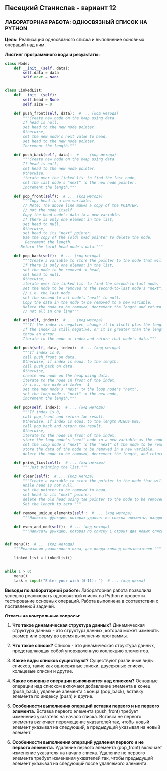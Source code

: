 ## Песецкий Станислав - вариант 12

### ЛАБОРАТОРНАЯ РАБОТА: ОДНОСВЯЗНЫЙ СПИСОК НА PYTHON

**Цель:** Реализация односвязного списка и выполнение основных операций над ним.

**Листинг программного кода и результаты:**

```python
class Node:
    def __init__(self, data):
        self.data = data
        self.next = None


class LinkedList:
    def __init__(self):
        self.head = None
        self.size = 0

    def push_front(self, data):  # ... (код метода)
        """Create new node on the heap using data.
        If head is null,
        set head to the new node pointer.
        Otherwise, 
        set the new node's next value to head,
        set head to the new node pointer.
        Increment the length."""
    
    def push_back(self, data):  # ... (код метода)
        """Create new node on the heap using data.
        If head is null,
        set head to the new node pointer.
        Otherwise,
        iterate over the linked list to find the last node,
        set the last node's "next" to the new node pointer.
        Increment the length."""

    def pop_front(self):  # ... (код метода)
        """Copy head to a new variable.
        // Note: The above line makes a copy of the POINTER,
        // not the node itself.
        Copy the head node's data to a new variable.
        If there is only one element in the list,
        set head to null.
        Otherwise,
        set head to its "next" pointer.
        Use the copy of the (old) head pointer to delete the node.
         Decrement the length.
       Return the (old) head node's data."""

    def pop_back(self):  # ... (код метода)
        """Create a variable to store the pointer to the node that will be removed.
        If there is only one element in the list,
        set the node to be removed to head,
        set head to null.
        Otherwise,
        iterate over the linked list to find the second-to-last node,
        set the node to be removed to the second-to-last node's "next",
        // i.e. the last node
        set the second-to-ast node's "next" to null.
        Copy the data in the node to be removed to a new variable.
        Delete the node to be removed, decrement the length and return the data.
        // not all in one line"""

    def at(self, index):  # ... (код метода)
        """If the index is negative, change it to itself plus the length of the list.
        If the index is still negative, or it is greater than the length of the list,
        throw an error.
        Iterate to the node at index and return that node's data."""

    def push(self, data, index):  # ... (код метода)
        """If index is 0,
        call push_front on data.
        Otherwise, if index is equal to the length,
        call push_back on data.
        Otherwise,
        create new node on the heap using data,
        iterate to the node in front of the index,
        // i.e., the node at index - 1
        set the new node's "next" to the loop node's "next",
        set the loop node's "next" to the new node,
        increment the length."""

    def pop(self, index):  # ... (код метода)
        """If index is 0,
        call pop_front and return the result.
        Otherwise, if index is equal to the length MINUS ONE,
        call pop_back and return the result.
        Otherwise,
        iterate to the node in front of the index,
        store the loop node's "next" node in a new variable as the node to be removed,
        set the loop node's "next" to the "next" of the node to be removed,
        store the data of the node to be removed in a new variable,
        delete the node to be removed, decrement the length, and return the data."""

    def print_list(self):  # ... (код метода)
        """Just printing the list."""

    def clear(self):  # ... (код метода)
        """Create a variable to store the pointer to the node that will be removed.
        While head is not null,
        set the pointer to be removed to head,
        set head to its "next" pointer,
        delete the old head using the pointer to the node to be removed.
        Set the length to zero."""

    def remove_unique_elements(self):  # ... (код метода)
        """Написать функцию, которая удаляет из списка элементы, входящие в него только один раз."""

    def even_and_odd(self):  # ... (код метода)
        """Написать функцию, которая по списку L строит два новых списка: L1 – из четных и L2 – из нечетных элементов списка L."""


def menu():  # ... (код метода)
    """Реализация диалогового окна, для ввода команд пользователем."""

    linked_list = LinkedList()


while 1 > 0:
    menu()
    task = input("Enter your wish (0-11): ")  # ... (код цикла)    
```

**Выводы по лабораторной работе:**
Лабораторная работа позволила успешно реализовать односвязный список на Python и провести тестирование основных
операций. Работа выполнена в соответствии с поставленной задачей.

**Ответы на контрольные вопросы:**

1. **Что такое динамическая структура данных?**
   Динамическая структура данных - это структура данных, которая может изменять размер или форму во время выполнения
   программы.

2. **Что такое список?**
   Список - это динамическая структура данных, представляющая собой упорядоченную коллекцию элементов.

3. **Какие виды списков существуют?**
   Существуют различные виды списков, такие как односвязные списки, двусвязные списки, кольцевые списки и другие.

4. **Какие основные операции выполняются над списком?**
   Основные операции над списком включают добавление элемента в конец (push_back), удаление элемента с конца (pop_back),
   вставку элемента по индексу (push) и другие.

5. **Особенности выполнения операций вставки первого и не первого элемента.**
   Вставка первого элемента (push_front) требует изменения указателя на начало списка. Вставка не первого элемента
   включает перемещение указателей так, чтобы новый элемент указывал на следующий, а предыдущий указывал на новый
   элемент.

6. **Особенности выполнения операций удаления первого и не первого элемента.**
   Удаление первого элемента (pop_front) включает изменение указателя на начало списка. Удаление не первого элемента
   требует изменения указателей так, чтобы предыдущий элемент указывал на следующий после удаляемого элемента.